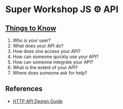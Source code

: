 # Super Workshop JS :gear: API

## [Things to Know](http://blog.getpostman.com/2016/04/25/simplifying-api-documentation-for-a-great-first-user-experience)

1. Who is your user?
2. What does your API do?
3. How does one access your API?
4. How can someone quickly use your API?
5. How can someone integrate your API?
6. What is the extent of your API?
7. Where does someone ask for help?

## References

- [HTTP API Design Guide](https://geemus.gitbooks.io/http-api-design/content/en)
